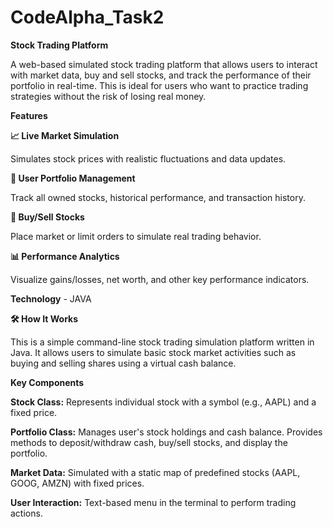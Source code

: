 # CodeAlpha_Task2
**Stock Trading Platform**

A web-based simulated stock trading platform that allows users to interact with market data, buy and sell stocks, and track the performance of their portfolio in real-time. This is ideal for users who want to practice trading strategies without the risk of losing real money.

**Features**

**📈 Live Market Simulation**

Simulates stock prices with realistic fluctuations and data updates.

**💼 User Portfolio Management**

Track all owned stocks, historical performance, and transaction history.

**🛒 Buy/Sell Stocks**

Place market or limit orders to simulate real trading behavior.

**📊 Performance Analytics**

Visualize gains/losses, net worth, and other key performance indicators.

**Technology** - JAVA

**🛠 How It Works**

This is a simple command-line stock trading simulation platform written in Java. It allows users to simulate basic stock market activities such as buying and selling shares using a virtual cash balance.

**Key Components**

**Stock Class:** Represents individual stock with a symbol (e.g., AAPL) and a fixed price.

**Portfolio Class:** Manages user's stock holdings and cash balance. Provides methods to deposit/withdraw cash, buy/sell stocks, and display the portfolio.

**Market Data:** Simulated with a static map of predefined stocks (AAPL, GOOG, AMZN) with fixed prices.

**User Interaction:** Text-based menu in the terminal to perform trading actions.




